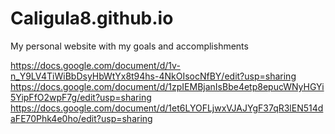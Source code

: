 # Caligula8.github.io
My personal website with my goals and accomplishments

https://docs.google.com/document/d/1v-n_Y9LV4TiWiBbDsyHbWtYx8t94hs-4NkOIsocNfBY/edit?usp=sharing
https://docs.google.com/document/d/1zpIEMBjanIsBbe4etp8epucWNyHGYi5YipFfO2wpF7g/edit?usp=sharing
https://docs.google.com/document/d/1et6LYOFLjwxVJAJYgF37qR3lEN514daFE70Phk4e0ho/edit?usp=sharing
